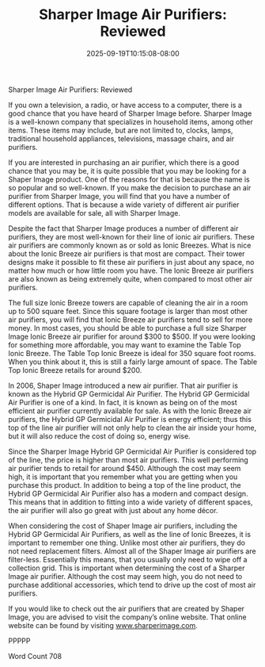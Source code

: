 ﻿---
title: "Sharper Image Air Purifiers:  Reviewed"
date: 2025-09-19T10:15:08-08:00
description: "Air Purifiers Tips for Web Success"
featured_image: "/images/Air Purifiers.jpg"
tags: ["Air Purifiers"]
---

Sharper Image Air Purifiers:  Reviewed

If you own a television, a radio, or have access to a computer, there is a good chance that you have heard of Sharper Image before.  Sharper Image is a well-known company that specializes in household items, among other items. These items may include, but are not limited to, clocks, lamps, traditional household appliances, televisions, massage chairs, and air purifiers.  

If you are interested in purchasing an air purifier, which there is a good chance that you may be, it is quite possible that you may be looking for a Shaper Image product.  One of the reasons for that is because the name is so popular and so well-known. If you make the decision to purchase an air purifier from Sharper Image, you will find that you have a number of different options. That is because a wide variety of different air purifier models are available for sale, all with Sharper Image.

Despite the fact that Sharper Image produces a number of different air purifiers, they are most well-known for their line of ionic air purifiers. These air purifiers are commonly known as or sold as Ionic Breezes.  What is nice about the Ionic Breeze air purifiers is that most are compact.  Their tower designs make it possible to fit these air purifiers in just about any space, no matter how much or how little room you have.  The Ionic Breeze air purifiers are also known as being extremely quite, when compared to most other air purifiers.  

The full size Ionic Breeze towers are capable of cleaning the air in a room up to 500 square feet. Since this square footage is larger than most other air purifiers, you will find that Ionic Breeze air purifiers tend to sell for more money.  In most cases, you should be able to purchase a full size Sharper Image Ionic Breeze air purifier for around $300 to $500.  If you were looking for something more affordable, you may want to examine the Table Top Ionic Breeze. The Table Top Ionic Breeze is ideal for 350 square foot rooms.  When you think about it, this is still a fairly large amount of space. The Table Top Ionic Breeze retails for around $200.

In 2006, Shaper Image introduced a new air purifier. That air purifier is known as the Hybrid GP Germicidal Air Purifier.  The Hybrid GP Germicidal Air Purifier is one of a kind. In fact, it is known as being on of the most efficient air purifier currently available for sale.  As with the Ionic Breeze air purifiers, the Hybrid GP Germicidal Air Purifier is energy efficient; thus this top of the line air purifier will not only help to clean the air inside your home, but it will also reduce the cost of doing so, energy wise. 

Since the Sharper Image Hybrid GP Germicidal Air Purifier is considered top of the line, the price is higher than most air purifiers.  This well performing air purifier tends to retail for around $450.  Although the cost may seem high, it is important that you remember what you are getting when you purchase this product.  In addition to being a top of the line product, the Hybrid GP Germicidal Air Purifier also has a modern and compact design.  This means that in addition to fitting into a wide variety of different spaces, the air purifier will also go great with just about any home décor.  

When considering the cost of Shaper Image air purifiers, including the Hybrid GP Germicidal Air Purifiers, as well as the line of Ionic Breezes, it is important to remember one thing.  Unlike most other air purifiers, they do not need replacement filters.  Almost all of the Shaper Image air purifiers are filter-less.  Essentially this means, that you usually only need to wipe off a collection grid. This is important when determining the cost of a Sharper Image air purifier. Although the cost may seem high, you do not need to purchase additional accessories, which tend to drive up the cost of most air purifiers.  

If you would like to check out the air purifiers that are created by Shaper Image, you are advised to visit the company’s online website. That online website can be found by visiting www.sharperimage.com.

PPPPP

Word Count 708

